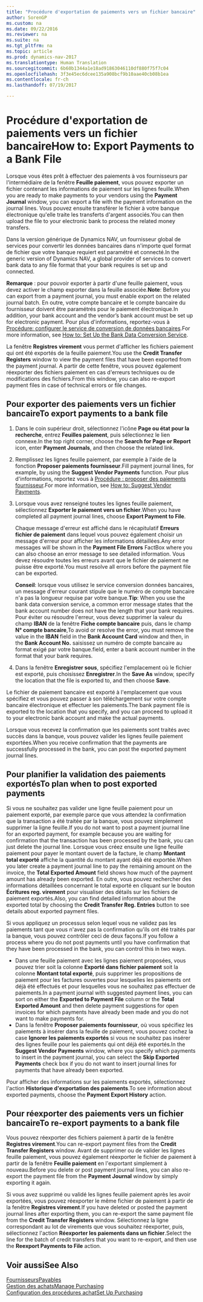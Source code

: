 ```yaml
---
title: "Procédure d'exportation de paiements vers un fichier bancaire"
author: SorenGP
ms.custom: na
ms.date: 09/22/2016
ms.reviewer: na
ms.suite: na
ms.tgt_pltfrm: na
ms.topic: article
ms.prod: dynamics-nav-2017
ms.translationtype: Human Translation
ms.sourcegitcommit: 6b60b1344a1e18ad91863046110df880f75f7c04
ms.openlocfilehash: 3f3e45ec6dcee135a908bcf9b10aae40cb08b1ea
ms.contentlocale: fr-ch
ms.lasthandoff: 07/19/2017

---
```


# <a name="how-to-export-payments-to-a-bank-file"></a><span data-ttu-id="9fd44-102">Procédure d'exportation de paiements vers un fichier bancaire</span><span class="sxs-lookup"><span data-stu-id="9fd44-102">How to: Export Payments to a Bank File</span></span>
<span data-ttu-id="9fd44-103">Lorsque vous êtes prêt à effectuer des paiements à vos fournisseurs par l'intermédiaire de la fenêtre **Feuille paiement**, vous pouvez exporter un fichier contenant les informations de paiement sur les lignes feuille.</span><span class="sxs-lookup"><span data-stu-id="9fd44-103">When you are ready to make payments to your vendors using the **Payment Journal** window, you can export a file with the payment information on the journal lines.</span></span> <span data-ttu-id="9fd44-104">Vous pouvez ensuite transférer le fichier à votre banque électronique qu'elle traite les transferts d'argent associés.</span><span class="sxs-lookup"><span data-stu-id="9fd44-104">You can then upload the file to your electronic bank to process the related money transfers.</span></span>

<span data-ttu-id="9fd44-105">Dans la version générique de Dynamics NAV, un fournisseur global de services pour convertir les données bancaires dans n'importe quel format de fichier que votre banque requiert est paramétré et connecté.</span><span class="sxs-lookup"><span data-stu-id="9fd44-105">In the generic version of Dynamics NAV, a global provider of services to convert bank data to any file format that your bank requires is set up and connected.</span></span>

<span data-ttu-id="9fd44-106">**Remarque** : pour pouvoir exporter à partir d'une feuille paiement, vous devez activer le champ exporter dans la feuille associée.</span><span class="sxs-lookup"><span data-stu-id="9fd44-106">**Note**: Before you can export from a payment journal, you must enable export on the related journal batch.</span></span> <span data-ttu-id="9fd44-107">En outre, votre compte bancaire et le compte bancaire du fournisseur doivent être paramétrés pour le paiement électronique.</span><span class="sxs-lookup"><span data-stu-id="9fd44-107">In addition, your bank account and the vendor’s bank account must be set up for electronic payment.</span></span> <span data-ttu-id="9fd44-108">Pour plus d'informations, reportez-vous à [Procédure: configurer le service de conversion de données bancaires](bank-how-setup-bank-data-conversion-service.md).</span><span class="sxs-lookup"><span data-stu-id="9fd44-108">For more information, see [How to: Set Up the Bank Data Conversion Service](bank-how-setup-bank-data-conversion-service.md).</span></span>

<span data-ttu-id="9fd44-109">La fenêtre **Registres virement** vous permet d'afficher les fichiers paiement qui ont été exportés de la feuille paiement.</span><span class="sxs-lookup"><span data-stu-id="9fd44-109">You use the **Credit Transfer Registers** window to view the payment files that have been exported from the payment journal.</span></span> <span data-ttu-id="9fd44-110">A partir de cette fenêtre, vous pouvez également réexporter des fichiers paiement en cas d'erreurs techniques ou de modifications des fichiers.</span><span class="sxs-lookup"><span data-stu-id="9fd44-110">From this window, you can also re-export payment files in case of technical errors or file changes.</span></span>

## <a name="to-export-payments-to-a-bank-file"></a><span data-ttu-id="9fd44-111">Pour exporter des paiements vers un fichier bancaire</span><span class="sxs-lookup"><span data-stu-id="9fd44-111">To export payments to a bank file</span></span>
1. <span data-ttu-id="9fd44-112">Dans le coin supérieur droit, sélectionnez l'icône **Page ou état pour la recherche**, entrez **Feuilles paiement**, puis sélectionnez le lien connexe.</span><span class="sxs-lookup"><span data-stu-id="9fd44-112">In the top right corner, choose the **Search for Page or Report** icon, enter **Payment Journals**, and then choose the related link.</span></span>
2. <span data-ttu-id="9fd44-113">Remplissez les lignes feuille paiement, par exemple à l'aide de la fonction **Proposer paiements fournisseur**.</span><span class="sxs-lookup"><span data-stu-id="9fd44-113">Fill payment journal lines, for example, by using the **Suggest Vendor Payments** function.</span></span> <span data-ttu-id="9fd44-114">Pour plus d'informations, reportez vous à [Procédure : proposer des paiements fournisseur](payables-how-suggest-vendor-payments.md).</span><span class="sxs-lookup"><span data-stu-id="9fd44-114">For more information, see [How to: Suggest Vendor Payments](payables-how-suggest-vendor-payments.md).</span></span>  
3. <span data-ttu-id="9fd44-115">Lorsque vous avez renseigné toutes les lignes feuille paiement, sélectionnez **Exporter le paiement vers un fichier**.</span><span class="sxs-lookup"><span data-stu-id="9fd44-115">When you have completed all payment journal lines, choose **Export Payment to File**.</span></span>

    <span data-ttu-id="9fd44-116">Chaque message d'erreur est affiché dans le récapitulatif **Erreurs fichier de paiement** dans lequel vous pouvez également choisir un message d'erreur pour afficher les informations détaillées.</span><span class="sxs-lookup"><span data-stu-id="9fd44-116">Any error messages will be shown in the **Payment File Errors** FactBox where you can also choose an error message to see detailed information.</span></span> <span data-ttu-id="9fd44-117">Vous devez résoudre toutes les erreurs avant que le fichier de paiement ne puisse être exporté.</span><span class="sxs-lookup"><span data-stu-id="9fd44-117">You must resolve all errors before the payment file can be exported.</span></span>

    <span data-ttu-id="9fd44-118">**Conseil**: lorsque vous utilisez le service conversion données bancaires, un message d'erreur courant stipule que le numéro de compte bancaire n'a pas la longueur requise par votre banque.</span><span class="sxs-lookup"><span data-stu-id="9fd44-118">**Tip**: When you use the bank data conversion service, a common error message states that the bank account number does not have the length that your bank requires.</span></span> <span data-ttu-id="9fd44-119">Pour éviter ou résoudre l'erreur, vous devez supprimer la valeur du champ **IBAN** de la fenêtre **Fiche compte bancaire** puis, dans le champ **N° compte bancaire**,</span><span class="sxs-lookup"><span data-stu-id="9fd44-119">To avoid or resolve the error, you must remove the value in the **IBAN** field in the **Bank Account Card** window and then, in the **Bank Account No.**</span></span> <span data-ttu-id="9fd44-120">saisissez un numéro de compte bancaire au format exigé par votre banque.</span><span class="sxs-lookup"><span data-stu-id="9fd44-120">field, enter a bank account number in the format that your bank requires.</span></span>
4. <span data-ttu-id="9fd44-121">Dans la fenêtre **Enregistrer sous**, spécifiez l'emplacement où le fichier est exporté, puis choisissez **Enregistrer**.</span><span class="sxs-lookup"><span data-stu-id="9fd44-121">In the **Save As** window, specify the location that the file is exported to, and then choose **Save**.</span></span>

<span data-ttu-id="9fd44-122">Le fichier de paiement bancaire est exporté à l'emplacement que vous spécifiez et vous pouvez passer à son téléchargement sur votre compte bancaire électronique et effectuer les paiements.</span><span class="sxs-lookup"><span data-stu-id="9fd44-122">The bank payment file is exported to the location that you specify, and you can proceed to upload it to your electronic bank account and make the actual payments.</span></span>

<span data-ttu-id="9fd44-123">Lorsque vous recevez la confirmation que les paiements sont traités avec succès dans la banque, vous pouvez valider les lignes feuille paiement exportées.</span><span class="sxs-lookup"><span data-stu-id="9fd44-123">When you receive confirmation that the payments are successfully processed in the bank, you can post the exported payment journal lines.</span></span>

## <a name="to-plan-when-to-post-exported-payments"></a><span data-ttu-id="9fd44-124">Pour planifier la validation des paiements exportés</span><span class="sxs-lookup"><span data-stu-id="9fd44-124">To plan when to post exported payments</span></span>
<span data-ttu-id="9fd44-125">Si vous ne souhaitez pas valider une ligne feuille paiement pour un paiement exporté, par exemple parce que vous attendez la confirmation que la transaction a été traitée par la banque, vous pouvez simplement supprimer la ligne feuille.</span><span class="sxs-lookup"><span data-stu-id="9fd44-125">If you do not want to post a payment journal line for an exported payment, for example because you are waiting for confirmation that the transaction has been processed by the bank, you can just delete the journal line.</span></span> <span data-ttu-id="9fd44-126">Lorsque vous créez ensuite une ligne feuille paiement pour payer le montant ouvert de la facture, le champ **Montant total exporté** affiche la quantité du montant ayant déjà été exportée.</span><span class="sxs-lookup"><span data-stu-id="9fd44-126">When you later create a payment journal line to pay the remaining amount on the invoice, the **Total Exported Amount** field shows how much of the payment amount has already been exported.</span></span> <span data-ttu-id="9fd44-127">En outre, vous pouvez rechercher des informations détaillées concernant le total exporté en cliquant sur le bouton **Écritures reg. virement** pour visualiser des détails sur les fichiers de paiement exportés.</span><span class="sxs-lookup"><span data-stu-id="9fd44-127">Also, you can find detailed information about the exported total by choosing the **Credit Transfer Reg. Entries** button to see details about exported payment files.</span></span>

<span data-ttu-id="9fd44-128">Si vous appliquez un processus selon lequel vous ne validez pas les paiements tant que vous n'avez pas la confirmation qu'ils ont été traités par la banque, vous pouvez contrôler ceci de deux façons.</span><span class="sxs-lookup"><span data-stu-id="9fd44-128">If you follow a process where you do not post payments until you have confirmation that they have been processed in the bank, you can control this in two ways.</span></span>

* <span data-ttu-id="9fd44-129">Dans une feuille paiement avec les lignes paiement proposées, vous pouvez trier soit la colonne **Exporté dans fichier paiement** soit la colonne **Montant total exporté**, puis supprimer les propositions de paiement pour les factures ouvertes pour lesquelles les paiements ont déjà été effectués et pour lesquelles vous ne souhaitez pas effectuer de paiements.</span><span class="sxs-lookup"><span data-stu-id="9fd44-129">In a payment journal with suggested payment lines, you can sort on either the **Exported to Payment File** column or the **Total Exported Amount** and then delete payment suggestions for open invoices for which payments have already been made and you do not want to make payments for.</span></span>
* <span data-ttu-id="9fd44-130">Dans la fenêtre **Proposer paiements fournisseur**, où vous spécifiez les paiements à insérer dans la feuille de paiement, vous pouvez cochez la case **Ignorer les paiements exportés** si vous ne souhaitez pas insérer des lignes feuille pour les paiements qui ont déjà été exportés.</span><span class="sxs-lookup"><span data-stu-id="9fd44-130">In the **Suggest Vendor Payments** window, where you specify which payments to insert in the payment journal, you can select the **Skip Exported Payments** check box if you do not want to insert journal lines for payments that have already been exported.</span></span>

<span data-ttu-id="9fd44-131">Pour afficher des informations sur les paiements exportés, sélectionnez l'action **Historique d'exportation des paiements**.</span><span class="sxs-lookup"><span data-stu-id="9fd44-131">To see information about exported payments, choose the **Payment Export History** action.</span></span>

## <a name="to-re-export-payments-to-a-bank-file"></a><span data-ttu-id="9fd44-132">Pour réexporter des paiements vers un fichier bancaire</span><span class="sxs-lookup"><span data-stu-id="9fd44-132">To re-export payments to a bank file</span></span>
<span data-ttu-id="9fd44-133">Vous pouvez réexporter des fichiers paiement à partir de la fenêtre **Registres virement**.</span><span class="sxs-lookup"><span data-stu-id="9fd44-133">You can re-export payment files from the **Credit Transfer Registers** window.</span></span> <span data-ttu-id="9fd44-134">Avant de supprimer ou de valider les lignes feuille paiement, vous pouvez également réexporter le fichier de paiement à partir de la fenêtre **Feuille paiement** en l'exportant simplement à nouveau.</span><span class="sxs-lookup"><span data-stu-id="9fd44-134">Before you delete or post payment journal lines, you can also re-export the payment file from the **Payment Journal** window by simply exporting it again.</span></span>

<span data-ttu-id="9fd44-135">Si vous avez supprimé ou validé les lignes feuille paiement après les avoir exportées, vous pouvez réexporter le même fichier de paiement à partir de la fenêtre **Registres virement**.</span><span class="sxs-lookup"><span data-stu-id="9fd44-135">If you have deleted or posted the payment journal lines after exporting them, you can re-export the same payment file from the **Credit Transfer Registers** window.</span></span> <span data-ttu-id="9fd44-136">Sélectionnez la ligne correspondant au lot de virements que vous souhaitez réexporter, puis, sélectionnez l'action **Réexporter les paiements dans un fichier**.</span><span class="sxs-lookup"><span data-stu-id="9fd44-136">Select the line for the batch of credit transfers that you want to re-export, and then use the **Reexport Payments to File** action.</span></span>

## <a name="see-also"></a><span data-ttu-id="9fd44-137">Voir aussi</span><span class="sxs-lookup"><span data-stu-id="9fd44-137">See Also</span></span>
[<span data-ttu-id="9fd44-138">Fournisseurs</span><span class="sxs-lookup"><span data-stu-id="9fd44-138">Payables</span></span>](payables-manage-payables.md)  
[<span data-ttu-id="9fd44-139">Gestion des achats</span><span class="sxs-lookup"><span data-stu-id="9fd44-139">Manage Purchasing</span></span>](purchasing-manage-purchasing.md)  
[<span data-ttu-id="9fd44-140">Configuration des procédures achat</span><span class="sxs-lookup"><span data-stu-id="9fd44-140">Set Up Purchasing</span></span>](purchasing-setup-purchasing.md)

